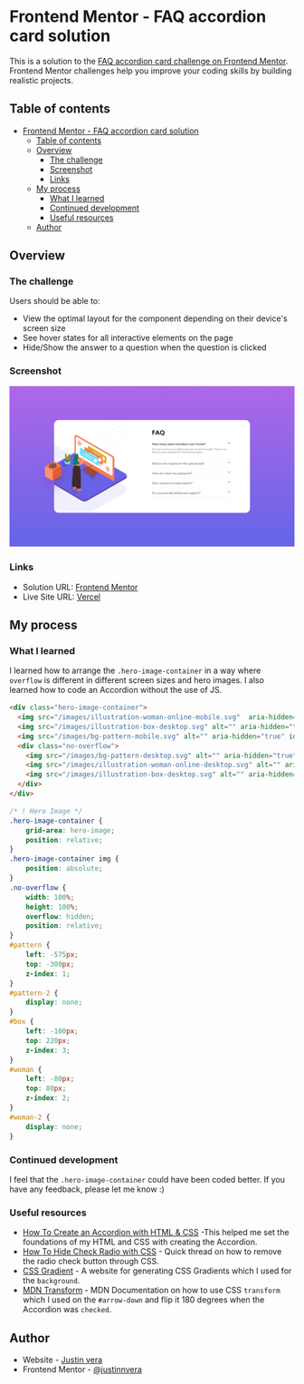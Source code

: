 # Frontend Mentor - FAQ accordion card solution

This is a solution to the [FAQ accordion card challenge on Frontend Mentor](https://www.frontendmentor.io/challenges/faq-accordion-card-XlyjD0Oam). Frontend Mentor challenges help you improve your coding skills by building realistic projects. 

## Table of contents

- [Frontend Mentor - FAQ accordion card solution](#frontend-mentor---faq-accordion-card-solution)
  - [Table of contents](#table-of-contents)
  - [Overview](#overview)
    - [The challenge](#the-challenge)
    - [Screenshot](#screenshot)
    - [Links](#links)
  - [My process](#my-process)
    - [What I learned](#what-i-learned)
    - [Continued development](#continued-development)
    - [Useful resources](#useful-resources)
  - [Author](#author)

## Overview

### The challenge

Users should be able to:

- View the optimal layout for the component depending on their device's screen size
- See hover states for all interactive elements on the page
- Hide/Show the answer to a question when the question is clicked

### Screenshot

![](screenshot.png)

### Links

- Solution URL: [Frontend Mentor](https://your-solution-url.com)
- Live Site URL: [Vercel](https://faq-accordion-phi-five.vercel.app)

## My process

### What I learned

I learned how to arrange the `.hero-image-container` in a way where `overflow` is different in different screen sizes and hero images. I also learned how to code an Accordion without the use of JS.

```html
<div class="hero-image-container">
  <img src="/images/illustration-woman-online-mobile.svg"  aria-hidden="true" alt="" id="woman-2"> 
  <img src="/images/illustration-box-desktop.svg" alt="" aria-hidden="true" id="box">
  <img src="/images/bg-pattern-mobile.svg" alt="" aria-hidden="true" id="pattern-2">
  <div class="no-overflow">
    <img src="/images/bg-pattern-desktop.svg" alt="" aria-hidden="true" id="pattern">
    <img src="/images/illustration-woman-online-desktop.svg" alt="" aria-hidden="true" id="woman"> 
    <img src="/images/illustration-box-desktop.svg" alt="" aria-hidden="true" id="box">
  </div>
</div>
```
```css
/* ! Hero Image */
.hero-image-container {
    grid-area: hero-image;
    position: relative;
}
.hero-image-container img {
    position: absolute;
}
.no-overflow {
    width: 100%;
    height: 100%;
    overflow: hidden;
    position: relative;
}
#pattern {
    left: -575px;
    top: -300px;
    z-index: 1;
}
#pattern-2 {
    display: none;
}
#box {
    left: -100px;
    top: 220px; 
    z-index: 3;
}
#woman {
    left: -80px;
    top: 80px; 
    z-index: 2;
}
#woman-2 {
    display: none;
}
```
### Continued development

I feel that the `.hero-image-container` could have been coded better. If you have any feedback, please let me know :)

### Useful resources

- [How To Create an Accordion with HTML & CSS](https://www.youtube.com/watch?v=fSkhTd4rpDo) -This helped me set the foundations of my HTML and CSS with creating the Accordion.
- [How To Hide Check Radio with CSS](https://stackoverflow.com/questions/18078871/hide-check-radio-button-with-css) - Quick thread on how to remove the radio check button through CSS.
- [CSS Gradient](https://cssgradient.io) - A website for generating CSS Gradients which I used for the `background`.
- [MDN Transform](https://developer.mozilla.org/en-US/docs/Web/CSS/transform  ) - MDN Documentation on how to use CSS `transform` which I used on the `#arrow-down` and flip it 180 degrees when the Accordion was `checked`.

## Author

- Website - [Justin vera](https://www.justinvera.com)
- Frontend Mentor - [@justinnvera](https://www.frontendmentor.io/profile/justinnvera)

